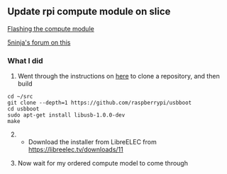 ## Update rpi compute module on slice

[Flashing the compute module](https://www.raspberrypi.org/documentation/hardware/computemodule/cm-emmc-flashing.md)

[5ninja's forum on this](http://forums.fiveninjas.com/t/raspberry-pi-compute-module-3-has-been-released/1412)


### What I did

1) Went through the instructions on [here](https://www.raspberrypi.org/documentation/hardware/computemodule/cm-emmc-flashing.md)
to clone a repository, and then build 

```
cd ~/src
git clone --depth=1 https://github.com/raspberrypi/usbboot
cd usbboot
sudo apt-get install libusb-1.0.0-dev
make
```

2) - Download the installer from LibreELEC from https://libreelec.tv/downloads/11


2) Now wait for my ordered compute model to come through
